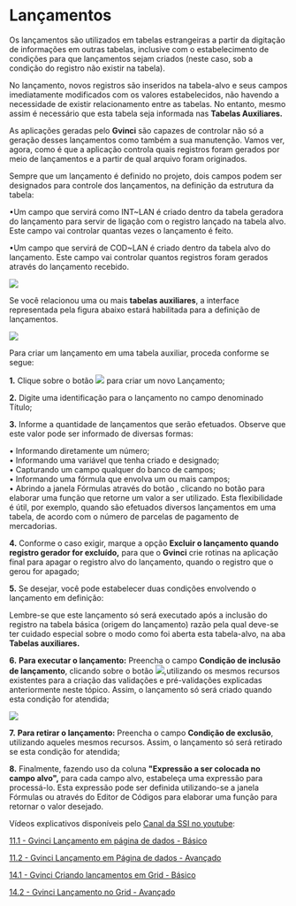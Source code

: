 # Lançamentos

Os lançamentos são utilizados em tabelas estrangeiras a partir da digitação de informações em outras tabelas, inclusive com o estabelecimento de condições para que lançamentos sejam criados \(neste caso, sob a condição do registro não existir na tabela\).

No lançamento, novos registros são inseridos na tabela-alvo e seus campos imediatamente modificados com os valores estabelecidos, não havendo a necessidade de existir relacionamento entre as tabelas. No entanto, mesmo assim é necessário que esta tabela seja informada nas **Tabelas Auxiliares.**

As aplicações geradas pelo **Gvinci** são capazes de controlar não só a geração desses lançamentos como também a sua manutenção. Vamos ver, agora, como é que a aplicação controla quais registros foram gerados por meio de lançamentos e a partir de qual arquivo foram originados.

Sempre que um lançamento é definido no projeto, dois campos podem ser designados para controle dos lançamentos, na definição da estrutura da tabela:

 •Um campo que servirá como INT~LAN é criado dentro da tabela geradora do lançamento para servir de ligação com o registro lançado na tabela alvo. Este campo vai controlar quantas vezes o lançamento é feito.

   •Um campo que servirá de COD~LAN é criado dentro da tabela alvo do lançamento. Este campo vai controlar quantos registros foram gerados através do lançamento recebido. 

![](http://www.gvinci.com.br/manual/intlan1.zoom77.png)

Se você relacionou uma ou mais **tabelas auxiliares**, a interface representada pela figura abaixo estará habilitada para a definição de lançamentos.

![](http://www.gvinci.com.br/manual/lancamento511.zoom77.png)

Para criar um lançamento em uma tabela auxiliar, proceda conforme se segue:

**1.** Clique sobre o botão ![](http://www.gvinci.com.br/manual/adicionar.png) para criar um novo Lançamento;

**2.** Digite uma identificação para o lançamento no campo denominado Título;

**3.** Informe a quantidade de lançamentos que serão efetuados. Observe que este valor pode ser informado de diversas formas:

• Informando diretamente um número;  
• Informando uma variável que tenha criado e designado;  
• Capturando um campo qualquer do banco de campos;  
• Informando uma fórmula que envolva um ou mais campos;  
• Abrindo a janela Fórmulas através do botão , clicando no botão para elaborar uma função que retorne um valor a ser utilizado. Esta flexibilidade é útil, por exemplo, quando são efetuados diversos lançamentos em uma tabela, de acordo com o número de parcelas de pagamento de mercadorias.

**4.** Conforme o caso exigir, marque a opção **Excluir o lançamento quando registro gerador for excluído,** para que o **Gvinci** crie rotinas na aplicação final para apagar o registro alvo do lançamento, quando o registro que o gerou for apagado;

**5.** Se desejar, você pode estabelecer duas condições envolvendo o lançamento em definição:

Lembre-se que este lançamento só será executado após a inclusão do registro na tabela básica \(origem do lançamento\) razão pela qual deve-se ter cuidado especial sobre o modo como foi aberta esta tabela-alvo, na aba **Tabelas auxiliares.**

**6.** **Para executar o lançamento:** Preencha o campo **Condição de inclusão de lançamento**, clicando sobre o botão ![](http://www.gvinci.com.br/manual/adicionar.png),utilizando os mesmos recursos existentes para a criação das validações e pré-validações explicadas anteriormente neste tópico. Assim, o lançamento só será criado quando esta condição for atendida;

![](http://www.gvinci.com.br/manual/condicaolanc.zoom89.png)

**7.** **Para retirar o lançamento:** Preencha o campo **Condição de exclusão**, utilizando aqueles mesmos recursos. Assim, o lançamento só será retirado se esta condição for atendida;

**8.** Finalmente, fazendo uso da coluna **"Expressão a ser colocada no campo alvo",** para cada campo alvo, estabeleça uma expressão para processá-lo. Esta expressão pode ser definida utilizando-se a janela Fórmulas ou através do Editor de Códigos para elaborar uma função para retornar o valor desejado.

Vídeos explicativos disponíveis pelo [Canal da SSI no youtube](https://www.youtube.com/user/SSITecnologia):

[11.1 - Gvinci Lançamento em página de dados - Básico](https://www.youtube.com/watch?v=lWpaeGrjT3c)

[11.2 - Gvinci Lançamento em Página de dados - Avançado](https://www.youtube.com/watch?v=hSTZh5lH0kk)

[14.1 - Gvinci Criando lançamentos em Grid - Básico](https://www.youtube.com/watch?v=n7NMwgWMI4c)

[14.2 - Gvinci Lançamento no Grid - Avançado](https://www.youtube.com/watch?v=L6WLkJmXdHE)

